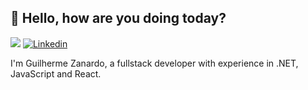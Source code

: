 ##  👋 Hello, how are you doing today?
![](https://komarev.com/ghpvc/?username=zanardob&color=green)
[![Linkedin](https://img.shields.io/badge/LinkedIn-zanardob-informational)](https://www.linkedin.com/in/zanardob/)

I'm Guilherme Zanardo, a fullstack developer with experience in .NET, JavaScript and React.
